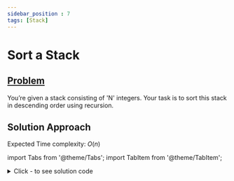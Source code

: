```yaml
---
sidebar_position : 7
tags: [Stack]
---
```


# Sort a Stack

## [Problem](https://bit.ly/3xUig52)

You’re given a stack consisting of 'N' integers. Your task is to sort this stack in descending order using recursion.

## Solution Approach
Expected Time complexity: $O(n)$

import Tabs from '@theme/Tabs';
import TabItem from '@theme/TabItem';

<details><summary>Click - to see solution code</summary>

<Tabs>
<TabItem value="cpp" label="C++">

```cpp
void insert(int temp, stack<int> &st) {
    if (st.size() == 0) {
        st.push(temp);
        return;
    }
    if (st.top() > temp) {
        int t = st.top();
        st.pop();
        insert(temp, st);
        st.push(t);
    } else {
        st.push(temp);
    }
}
void sortStack(stack<int> &st) {
    if (st.size() == 1) return;
    int temp = st.top();
    st.pop();
    sortStack(st);
    insert(temp, st);
}
```
</TabItem>
</Tabs>

</details>
